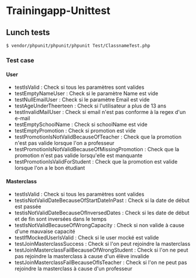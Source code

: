 # Trainingapp-Unittest

## Lunch tests

`$ vendor/phpunit/phpunit/phpunit Test/ClassnameTest.php`

### Test case

#### User

* testIsValid : Check si tous les paramètres sont valides
* testEmptyNameUser : Check si le paramètre Name est vide
* testNullEmailUser : Check si le paramètre Email est vide
* testAgeUnderTheerteen : Check si l'utilisateur a plus de 13 ans
* testInvalidMailUser : Check si email n'est pas conforme à la regex d'un e-mail
* testEmptySchoolName : Check si schoolName est vide
* testEmptyPromotion : Check si promotion est vide
* testPromotionIsNotValidBecauseOfTeacher : Check que la promotion n'est pas valide lorsque l'on a professeur
* testPromotionIsNotValidBecauseOfMissingPromotion : Check que la promotion n'est pas valide lorsqu'elle est manquante
* testPromotionIsValidForStudent : Check que la promotion est valide lorsque l'on a le bon étudiant

#### Masterclass

* testIsValid : Check si tous les paramètres sont valides
* testisNotValidDateBecauseOfStartDateInPast : Check si la date de début est passée
* testisNotValidDateBecauseOfInversedDates : Check si les date de début et de fin sont inversées dans le temps
* testIsNotValidBecauseOfWrongCapacity : Check si non valide à cause d'une mauvaise capacité
* testIfMockedUserIsValid : Check si le user mocké est valide
* testJoinMasterclassSuccess : Check si l'on peut rejoindre la masterclass
* testJoinMasterclassFailBecauseOfWrongStudent :  Check si l'on ne peut pas rejoindre la masterclass à cause d'un élève invalide
* testJoinMasterclassFailBecauseOfIsTeacher : Check si l'on ne peut pas rejoindre la masterclass à cause d'un professeur